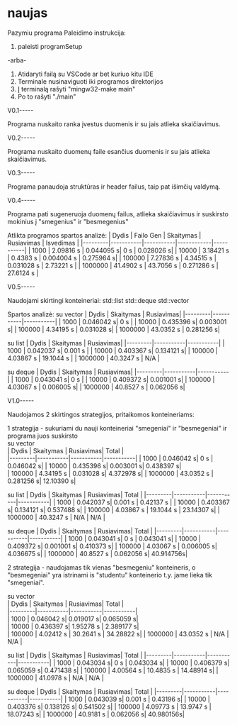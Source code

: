 # naujas
Pazymiu programa
Paleidimo instrukcija:
1. paleisti programSetup

-arba-

1. Atidaryti failą su VSCode ar bet kuriuo kitu IDE
2. Terminale nusinaviguoti iki programos direktorijos
3. Į terminalą rašyti "mingw32-make main"
4. Po to rašyti "./main"

V0.1-----

Programa nuskaito ranka įvestus duomenis ir su jais atlieka skaičiavimus.

V0.2-----

Programa nuskaito duomenų faile esančius duomenis ir su jais atlieka skaičiavimus.

V0.3-----

Programa panaudoja struktūras ir header failus, taip pat išimčių valdymą.

V0.4-----

Programa pati sugeneruoja duomenų failus, atlieka skaičiavimus ir suskirsto mokinius į "smegenius" ir "besmegenius"

Atlikta programos spartos analizė:
| Dydis   | Failo Gen | Skaitymas | Rusiavimas | Isvedimas |
|---------|-----------|-----------|------------|-----------|
| 1000    | 2.09816 s | 0.044095 s| 0 s        | 0.028026 s|
| 10000   | 3.18421 s | 0.4383 s  | 0.004004 s | 0.275964 s|
| 100000  | 7.27836 s | 4.34515 s | 0.031028 s | 2.73221 s |
| 1000000 | 41.4902 s | 43.7056 s | 0.271286 s | 27.6124 s |

V0.5-----

Naudojami skirtingi konteineriai:
std::list
std::deque
std::vector

Spartos analizė:
su vector
| Dydis   | Skaitymas | Rusiavimas|
|---------|-----------|-----------|
| 1000    | 0.046042 s| 0 s       |
| 10000   | 0.435396 s| 0.003001 s|
| 100000  | 4.34195 s | 0.031028 s|
| 1000000 | 43.0352 s | 0.281256 s| 

su list
| Dydis   | Skaitymas | Rusiavimas|
|---------|-----------|-----------|
| 1000    | 0.042037 s| 0.001 s   |
| 10000   | 0.403367 s| 0.134121 s|
| 100000  | 4.03867 s | 19.1044 s |
| 1000000 | 40.3247 s | N/A       | 

su deque
| Dydis   | Skaitymas | Rusiavimas|
|---------|-----------|-----------|
| 1000    | 0.043041 s| 0 s       |
| 10000   | 0.409372 s| 0.001001 s|
| 100000  | 4.03067 s | 0.006005 s|
| 1000000 | 40.8527 s | 0.062056 s|


V1.0-----

Naudojamos 2 skirtingos strategijos, pritaikomos konteineriams:

1 strategija - sukuriami du nauji konteineriai "smegeniai" ir "besmegeniai" ir programa juos suskirsto                                         
su vector                                           
| Dydis   | Skaitymas | Rusiavimas|  Total    |         
|---------|-----------|-----------|-----------|
| 1000    | 0.046042 s| 0 s       | 0.046042 s|
| 10000   | 0.435396 s| 0.003001 s| 0.438397 s|                          
| 100000  | 4.34195 s | 0.031028 s| 4.372978 s|
| 1000000 | 43.0352 s | 0.281256 s| 12.10390 s|

su list
| Dydis   | Skaitymas | Rusiavimas|  Total    |
|---------|-----------|-----------|-----------|
| 1000    | 0.042037 s| 0.001 s   | 0.42137 s |
| 10000   | 0.403367 s| 0.134121 s| 0.537488 s|
| 100000  | 4.03867 s | 19.1044 s | 23.14307 s|
| 1000000 | 40.3247 s | N/A       | N/A       | 

su deque
| Dydis   | Skaitymas | Rusiavimas|   Total   |
|---------|-----------|-----------|-----------|
| 1000    | 0.043041 s| 0 s       | 0.043041 s|
| 10000   | 0.409372 s| 0.001001 s| 0.410373 s|
| 100000  | 4.03067 s | 0.006005 s| 4.036675 s|
| 1000000 | 40.8527 s | 0.062056 s| 40.914756s|

2 strategija - naudojamas tik vienas "besmegeniu" konteineris, o "besmegeniai" yra istrinami is "studentu" konteinerio t.y. jame lieka tik "smegeniai".  

su vector                                           
| Dydis   | Skaitymas | Rusiavimas|    Total  |                  
|---------|-----------|-----------|-----------|              
| 1000    | 0.046042 s| 0.019017 s| 0.065059 s|                   
| 10000   | 0.436397 s| 1.95278 s | 2.389177 s|                                     
| 100000  | 4.02412 s | 30.2641 s | 34.28822 s|
| 1000000 | 43.0352 s | N/A       | N/A       | 

su list
| Dydis   | Skaitymas | Rusiavimas|    Total  |
|---------|-----------|-----------|-----------|
| 1000    | 0.043034 s| 0 s       | 0.043034 s|
| 10000   | 0.406379 s| 0.065059 s| 0.471438 s|
| 100000  | 4.00564 s | 10.4835 s | 14.48914 s|
| 1000000 | 41.0978 s | N/A       | N/A       | 

su deque
| Dydis   | Skaitymas | Rusiavimas|    Total  |
|---------|-----------|-----------|-----------|
| 1000    | 0.043039 s| 0.001 s   | 0.43196  s|
| 10000   | 0.403376 s| 0.138126 s| 0.541502 s|
| 100000  | 4.09773 s | 13.9747 s | 18.07243 s|
| 1000000 | 40.9181 s | 0.062056 s| 40.980156s|
